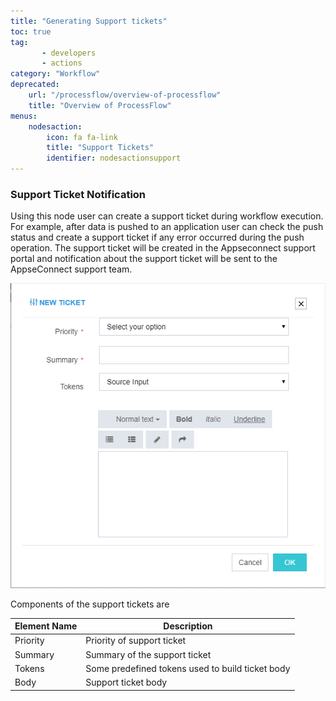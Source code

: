 ```yaml
---
title: "Generating Support tickets"
toc: true
tag: 
       - developers
       - actions
category: "Workflow"
deprecated: 
    url: "/processflow/overview-of-processflow"
    title: "Overview of ProcessFlow"
menus: 
    nodesaction:
        icon: fa fa-link
        title: "Support Tickets" 
        identifier: nodesactionsupport
---
```


### Support Ticket  Notification 

Using this node user can create a support ticket during workflow execution. For example, after data is pushed to an application user can check the push status and create a support ticket if any error occurred during the push operation. The support ticket will be created in the Appseconnect support portal and notification about the support ticket will be sent to the AppseConnect support team.

![action-support-ticket](/staticfiles/workflow-management/media/action-support-ticket.png)

Components of the support tickets are 

|  Element Name | Description  |
|---|---|
| Priority  | Priority of support ticket |
| Summary  | Summary of the support ticket |
| Tokens  | Some predefined tokens used to build ticket body|
| Body  | Support ticket body |